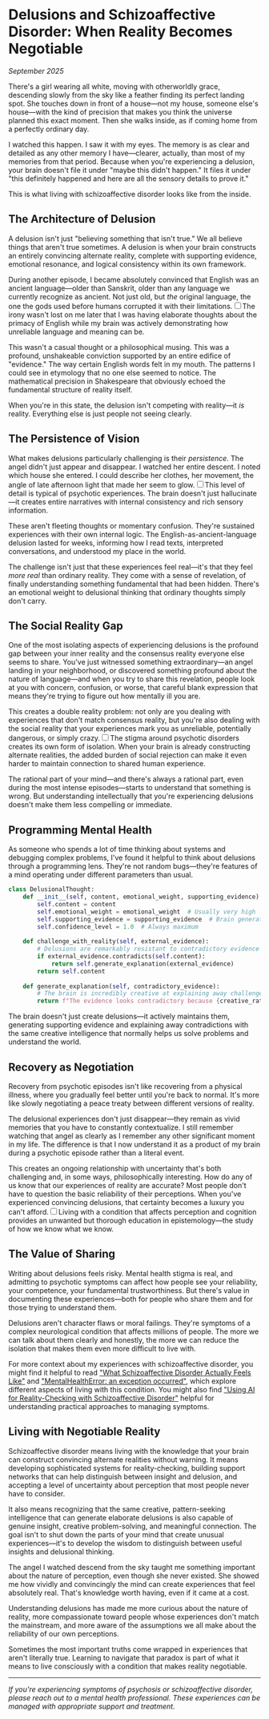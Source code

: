 # Delusions and Schizoaffective Disorder: When Reality Becomes Negotiable

*September 2025*

There's a girl wearing all white, moving with otherworldly grace, descending slowly from the sky like a feather finding its perfect landing spot. She touches down in front of a house—not my house, someone else's house—with the kind of precision that makes you think the universe planned this exact moment. Then she walks inside, as if coming home from a perfectly ordinary day.

I watched this happen. I saw it with my eyes. The memory is as clear and detailed as any other memory I have—clearer, actually, than most of my memories from that period. Because when you're experiencing a delusion, your brain doesn't file it under "maybe this didn't happen." It files it under "this definitely happened and here are all the sensory details to prove it."

This is what living with schizoaffective disorder looks like from the inside.

## The Architecture of Delusion

A delusion isn't just "believing something that isn't true." We all believe things that aren't true sometimes. A delusion is when your brain constructs an entirely convincing alternate reality, complete with supporting evidence, emotional resonance, and logical consistency within its own framework.

During another episode, I became absolutely convinced that English was an ancient language—older than Sanskrit, older than any language we currently recognize as ancient. Not just old, but *the* original language, the one the gods used before humans corrupted it with their limitations.<label for="sn-language" class="margin-toggle sidenote-number"></label><input type="checkbox" id="sn-language" class="margin-toggle"/><span class="sidenote">The irony wasn't lost on me later that I was having elaborate thoughts about the primacy of English while my brain was actively demonstrating how unreliable language and meaning can be.</span>

This wasn't a casual thought or a philosophical musing. This was a profound, unshakeable conviction supported by an entire edifice of "evidence." The way certain English words felt in my mouth. The patterns I could see in etymology that no one else seemed to notice. The mathematical precision in Shakespeare that obviously echoed the fundamental structure of reality itself.

When you're in this state, the delusion isn't competing with reality—it *is* reality. Everything else is just people not seeing clearly.

## The Persistence of Vision

What makes delusions particularly challenging is their *persistence*. The angel didn't just appear and disappear. I watched her entire descent. I noted which house she entered. I could describe her clothes, her movement, the angle of late afternoon light that made her seem to glow.<label for="sn-details" class="margin-toggle sidenote-number"></label><input type="checkbox" id="sn-details" class="margin-toggle"/><span class="sidenote">This level of detail is typical of psychotic experiences. The brain doesn't just hallucinate—it creates entire narratives with internal consistency and rich sensory information.</span>

These aren't fleeting thoughts or momentary confusion. They're sustained experiences with their own internal logic. The English-as-ancient-language delusion lasted for weeks, informing how I read texts, interpreted conversations, and understood my place in the world.

The challenge isn't just that these experiences feel real—it's that they feel *more real* than ordinary reality. They come with a sense of revelation, of finally understanding something fundamental that had been hidden. There's an emotional weight to delusional thinking that ordinary thoughts simply don't carry.

## The Social Reality Gap

One of the most isolating aspects of experiencing delusions is the profound gap between your inner reality and the consensus reality everyone else seems to share. You've just witnessed something extraordinary—an angel landing in your neighborhood, or discovered something profound about the nature of language—and when you try to share this revelation, people look at you with concern, confusion, or worse, that careful blank expression that means they're trying to figure out how mentally ill you are.

This creates a double reality problem: not only are you dealing with experiences that don't match consensus reality, but you're also dealing with the social reality that your experiences mark you as unreliable, potentially dangerous, or simply crazy.<label for="sn-stigma" class="margin-toggle sidenote-number"></label><input type="checkbox" id="sn-stigma" class="margin-toggle"/><span class="sidenote">The stigma around psychotic disorders creates its own form of isolation. When your brain is already constructing alternate realities, the added burden of social rejection can make it even harder to maintain connection to shared human experience.</span>

The rational part of your mind—and there's always a rational part, even during the most intense episodes—starts to understand that something is wrong. But understanding intellectually that you're experiencing delusions doesn't make them less compelling or immediate.

## Programming Mental Health

As someone who spends a lot of time thinking about systems and debugging complex problems, I've found it helpful to think about delusions through a programming lens. They're not random bugs—they're features of a mind operating under different parameters than usual.

```python
class DelusionalThought:
    def __init__(self, content, emotional_weight, supporting_evidence):
        self.content = content
        self.emotional_weight = emotional_weight  # Usually very high
        self.supporting_evidence = supporting_evidence  # Brain generates this
        self.confidence_level = 1.0  # Always maximum
        
    def challenge_with_reality(self, external_evidence):
        # Delusions are remarkably resistant to contradictory evidence
        if external_evidence.contradicts(self.content):
            return self.generate_explanation(external_evidence)
        return self.content
        
    def generate_explanation(self, contradictory_evidence):
        # The brain is incredibly creative at explaining away challenges
        return f"The evidence looks contradictory because {creative_rationalization()}"
```

The brain doesn't just create delusions—it actively maintains them, generating supporting evidence and explaining away contradictions with the same creative intelligence that normally helps us solve problems and understand the world.

## Recovery as Negotiation

Recovery from psychotic episodes isn't like recovering from a physical illness, where you gradually feel better until you're back to normal. It's more like slowly negotiating a peace treaty between different versions of reality.

The delusional experiences don't just disappear—they remain as vivid memories that you have to constantly contextualize. I still remember watching that angel as clearly as I remember any other significant moment in my life. The difference is that I now understand it as a product of my brain during a psychotic episode rather than a literal event.

This creates an ongoing relationship with uncertainty that's both challenging and, in some ways, philosophically interesting. How do any of us know that our experiences of reality are accurate? Most people don't have to question the basic reliability of their perceptions. When you've experienced convincing delusions, that certainty becomes a luxury you can't afford.<label for="sn-epistemology" class="margin-toggle sidenote-number"></label><input type="checkbox" id="sn-epistemology" class="margin-toggle"/><span class="sidenote">Living with a condition that affects perception and cognition provides an unwanted but thorough education in epistemology—the study of how we know what we know.</span>

## The Value of Sharing

Writing about delusions feels risky. Mental health stigma is real, and admitting to psychotic symptoms can affect how people see your reliability, your competence, your fundamental trustworthiness. But there's value in documenting these experiences—both for people who share them and for those trying to understand them.

Delusions aren't character flaws or moral failings. They're symptoms of a complex neurological condition that affects millions of people. The more we can talk about them clearly and honestly, the more we can reduce the isolation that makes them even more difficult to live with.

For more context about my experiences with schizoaffective disorder, you might find it helpful to read ["What Schizoaffective Disorder Actually Feels Like"](/essays/2025-09-04-what_schizoaffective_disorder_actually_feels_like) and ["MentalHealthError: an exception occurred"](/essays/2016-01-mentalhealtherror_an_exception_occurred), which explore different aspects of living with this condition. You might also find ["Using AI for Reality-Checking with Schizoaffective Disorder"](/essays/2025-08-25-using-ai-for-reality-checking-with-schizoaffective-disorder) helpful for understanding practical approaches to managing symptoms.

## Living with Negotiable Reality

Schizoaffective disorder means living with the knowledge that your brain can construct convincing alternate realities without warning. It means developing sophisticated systems for reality-checking, building support networks that can help distinguish between insight and delusion, and accepting a level of uncertainty about perception that most people never have to consider.

It also means recognizing that the same creative, pattern-seeking intelligence that can generate elaborate delusions is also capable of genuine insight, creative problem-solving, and meaningful connection. The goal isn't to shut down the parts of your mind that create unusual experiences—it's to develop the wisdom to distinguish between useful insights and delusional thinking.

The angel I watched descend from the sky taught me something important about the nature of perception, even though she never existed. She showed me how vividly and convincingly the mind can create experiences that feel absolutely real. That's knowledge worth having, even if it came at a cost.

Understanding delusions has made me more curious about the nature of reality, more compassionate toward people whose experiences don't match the mainstream, and more aware of the assumptions we all make about the reliability of our own perceptions.

Sometimes the most important truths come wrapped in experiences that aren't literally true. Learning to navigate that paradox is part of what it means to live consciously with a condition that makes reality negotiable.

---

*If you're experiencing symptoms of psychosis or schizoaffective disorder, please reach out to a mental health professional. These experiences can be managed with appropriate support and treatment.*